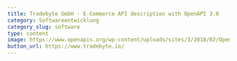 ```yaml
---
title: Tradebyte GmbH - E-Commerce API description with OpenAPI 3.0
category: Softwareentwicklung
category_slug: software
type: content
image: https://www.openapis.org/wp-content/uploads/sites/3/2018/02/OpenAPI_Logo_Pantone-1.png
button_url: https://www.tradebyte.io/
---
```

